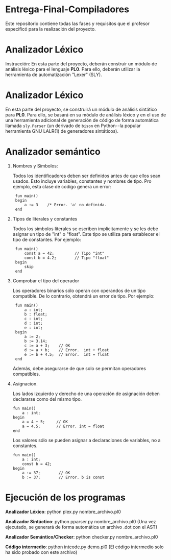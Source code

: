 # Entrega-Final-Compiladores

Este repositorio contiene todas las fases y requisitos que el profesor especificó para la realización del proyecto.

# Analizador Léxico
Instrucción: En esta parte del proyecto, deberán construir un módulo de 
análisis léxico para el lenguaje **PL0**.  Para ello, deberán 
utilizar la herramienta de automatización "Lexer" (SLY).
# Analizador Léxico
En esta parte del proyecto, se construirá un módulo de análisis
sintático para **PL0**. Para ello, se basará en su módulo de
análisis léxico y en el uso de una herramienta adicional de
generación de código de forma automática llamada `sly.Parser`
(un derivado de `bison` en Python--la popular herramienta 
GNU LALR(1) de generadores sintáticos).
# Analizador semántico

1. Nombres y Simbolos:

	Todos los identificadores deben ser definidos antes de que ellos sean usados. Esto incluye variables, constantes y nombres de tipo. Pro ejemplo, esta clase de codigo genera un error:

		fun main()
		begin
			a := 3    /* Error. 'a' no definida.
		end

2. Tipos de literales y constantes

	Todos los símbolos literales se escriben implícitamente y se les debe asignar un tipo de "int" o "float". Este tipo se utiliza para establecer el tipo de constantes. Por ejemplo:

		fun main()
			const a = 42;         // Tipo "int"
			const b = 4.2;        // Tipo "float"
		begin
			skip
		end

3. Comprobar el tipo del operador

	Los operadores binarios sólo operan con operandos de un tipo compatible.
	De lo contrario, obtendrá un error de tipo. Por ejemplo:

		fun main()
			a : int;
			b : float;
			c : int;
			d : int;
			e : int;
		begin
			a := 2;
			b := 3.14;
			c := a + 3;    // OK
			d := a + b;    // Error.  int + float
			e := b + 4.5;  // Error.  int = float
		end

	Además, debe asegurarse de que solo se permitan operadores compatibles.

4.  Asignacion.

	Los lados izquierdo y derecho de una operación de asignación deben declararse como del mismo tipo.

		fun main()
			a : int;
		begin
			a = 4 + 5;     // OK
			a = 4.5;       // Error. int = float
		end

	Los valores sólo se pueden asignar a declaraciones de variables, no a constantes.

		fun main()
			a : int;
			const b = 42;
		begin
			a := 37;        // OK
			b := 37;        // Error. b is const

# Ejecución de los programas
**Analizador Léxico**: python plex.py nombre_archivo.pl0


**Analizador Sintáctico**: python pparser.py nombre_archivo.pl0 (Una vez ejecutado, se generará de forma automática un archivo .dot con el AST)


**Analizador Semántico/Checker**: python checker.py nombre_archivo.pl0


**Código intermedio**: python intcode.py demo.pl0 (El código intermedio solo ha sido probado con este archivo)
